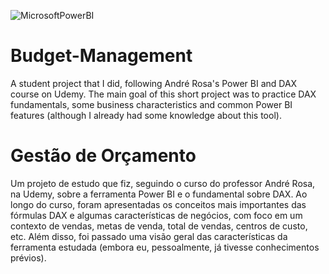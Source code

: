 ![MicrosoftPowerBI](https://img.shields.io/badge/PowerBI-F2C811?style=for-the-badge&logo=Power%20BI&logoColor=white)
# Budget-Management
A student project that I did, following André Rosa's Power BI and DAX course on Udemy. The main goal of this short project was to practice DAX fundamentals, some business characteristics and common Power BI features (although I already had some knowledge about this tool). 

# Gestão de Orçamento
Um projeto de estudo que fiz, seguindo o curso do professor André Rosa, na Udemy, sobre a ferramenta Power BI e o fundamental sobre DAX. Ao longo do curso, foram apresentadas os conceitos mais importantes das fórmulas DAX e algumas características de negócios, com foco em um contexto de vendas, metas de venda, total de vendas, centros de custo, etc. Além disso, foi passado uma visão geral das características da ferramenta estudada (embora eu, pessoalmente, já tivesse conhecimentos prévios).
